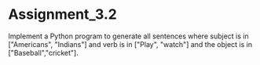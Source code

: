 # Assignment_3.2
Implement a Python program to generate all sentences where subject is in ["Americans", "Indians"] and verb is in ["Play", "watch"] and the object is in ["Baseball","cricket"].
